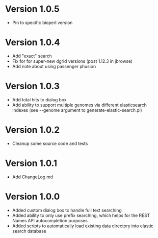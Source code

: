 # Version 1.0.5

- Pin to specific bioperl version

# Version 1.0.4

- Add "exact" search
- Fix for for super-new dgrid versions (post 1.12.3 in jbrowse)
- Add note about using passenger phusion

# Version 1.0.3

- Add total hits to dialog box
- Add ability to support multiple genomes via different elasticsearch indexes (see --genome argument to generate-elastic-search.pl)

# Version 1.0.2

- Cleanup some source code and tests

# Version 1.0.1

- Add ChangeLog.md

# Version 1.0.0

- Added custom dialog box to handle full text searching
- Added ability to only use prefix searching, which helps for the REST Names API autocompletion purposes
- Added scripts to automatically load existing data directory into elastic search database
